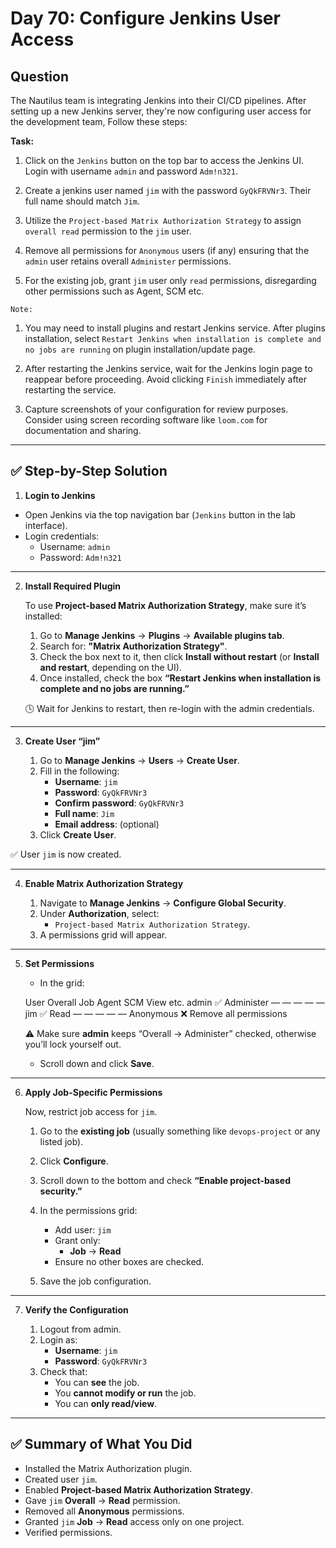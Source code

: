 # Day 70: Configure Jenkins User Access

## Question

The Nautilus team is integrating Jenkins into their CI/CD pipelines. After setting up a new Jenkins server, they're now configuring user access for the development team, Follow these steps:

**Task:**

1. Click on the `Jenkins` button on the top bar to access the Jenkins UI. Login with username `admin` and password `Adm!n321`.

2. Create a jenkins user named `jim` with the password `GyQkFRVNr3`. Their full name should match `Jim`.

3. Utilize the `Project-based Matrix Authorization Strategy` to assign `overall read` permission to the `jim` user.

4. Remove all permissions for `Anonymous` users (if any) ensuring that the `admin` user retains overall `Administer` permissions.

5. For the existing job, grant `jim` user only `read` permissions, disregarding other permissions such as Agent, SCM etc.

`Note:` 

1. You may need to install plugins and restart Jenkins service. After plugins installation, select `Restart Jenkins when installation is complete and no jobs are running` on plugin installation/update page.

2. After restarting the Jenkins service, wait for the Jenkins login page to reappear before proceeding. Avoid clicking `Finish` immediately after restarting the service.

3. Capture screenshots of your configuration for review purposes. Consider using screen recording software like `loom.com` for documentation and sharing.

---

## ✅ Step-by-Step Solution

1. **Login to Jenkins**

- Open Jenkins via the top navigation bar (`Jenkins` button in the lab interface).
- Login credentials:
    - Username: `admin`
    - Password: `Adm!n321`

---

2. **Install Required Plugin**

    To use **Project-based Matrix Authorization Strategy**, make sure it’s installed:

    1. Go to **Manage Jenkins** → **Plugins** → **Available plugins tab**.
    2. Search for: **"Matrix Authorization Strategy"**.
    3. Check the box next to it, then click **Install without restart** (or **Install and restart**, depending on the UI).
    4. Once installed, check the box **“Restart Jenkins when installation is complete and no jobs are running.”**

    🕓 Wait for Jenkins to restart, then re-login with the admin credentials.

---

3. **Create User “jim”**

    1. Go to **Manage Jenkins** → **Users** → **Create User**.
    2. Fill in the following:
        - **Username**: `jim`
        - **Password**: `GyQkFRVNr3`
        - **Confirm password**: `GyQkFRVNr3`
        - **Full name**: `Jim`
        - **Email address**: (optional)
    3. Click **Create User**.

✅ User `jim` is now created.

---

4. **Enable Matrix Authorization Strategy**

    1. Navigate to **Manage Jenkins** → **Configure Global Security**.
    2. Under **Authorization**, select:
        - `Project-based Matrix Authorization Strategy`.
    3. A permissions grid will appear.
---

5. **Set Permissions**

    - In the grid:

    User	Overall	Job	Agent	SCM	View	etc.
    admin	✅ Administer	—	—	—	—	—
    jim	✅ Read	—	—	—	—	—
    Anonymous	❌ Remove all permissions					

    ⚠️ Make sure **admin** keeps “Overall → Administer” checked, otherwise you’ll lock yourself out.

    - Scroll down and click **Save**.
---

6. **Apply Job-Specific Permissions**

    Now, restrict job access for `jim`.

    1. Go to the **existing job** (usually something like `devops-project` or any listed job).
    2. Click **Configure**.
    3. Scroll down to the bottom and check **“Enable project-based security.”**
    4. In the permissions grid:
        - Add user: `jim`
        - Grant only:
            - **Job** → **Read**
        - Ensure no other boxes are checked.

    5. Save the job configuration.
---

7. **Verify the Configuration**

    1. Logout from admin.
    2. Login as:
        - **Username**: `jim`
        - **Password**: `GyQkFRVNr3`
    3. Check that:
        - You can **see** the job.
        - You **cannot modify or run** the job.
        - You can **only read/view**.

---

## ✅ Summary of What You Did

- Installed the Matrix Authorization plugin.
- Created user `jim`.
- Enabled **Project-based Matrix Authorization Strategy**.
- Gave `jim` **Overall** → **Read** permission.
- Removed all **Anonymous** permissions.
- Granted `jim` **Job** → **Read** access only on one project.
- Verified permissions.